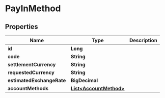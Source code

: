 

# PayInMethod


## Properties

| Name | Type | Description | Notes |
|------------ | ------------- | ------------- | -------------|
|**id** | **Long** |  |  [optional] |
|**code** | **String** |  |  [optional] |
|**settlementCurrency** | **String** |  |  [optional] |
|**requestedCurrency** | **String** |  |  [optional] |
|**estimatedExchangeRate** | **BigDecimal** |  |  [optional] |
|**accountMethods** | [**List&lt;AccountMethod&gt;**](AccountMethod.md) |  |  [optional] |



